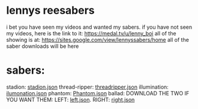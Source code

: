 # lennys reesabers
i bet you have seen my videos and wanted my sabers. 
if you have not seen my videos, here is the link to it: 
https://medal.tv/u/lenny_boi
all of the showing is at:
https://sites.google.com/view/lennyssabers/home
all of the saber downloads will be here

  # sabers:
  stadion: [stadion.json](https://github.com/user-attachments/files/15946328/stadion.json)
  thread-ripper: [threadripper.json](https://github.com/user-attachments/files/15946333/threadripper.json)
  illumination: [ilumonation.json](https://github.com/user-attachments/files/15946335/ilumonation.json)
  phantom: [Phantom.json](https://github.com/user-attachments/files/15946336/Phantom.json)
  ballad: 
  DOWNLOAD THE TWO IF YOU  WANT THEM: 
  LEFT: [left.json](https://github.com/user-attachments/files/15946341/left.json).
  RIGHT: [right.json](https://github.com/user-attachments/files/15946343/right.json)



